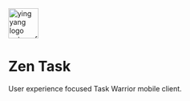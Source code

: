 <img src="https://raw.githubusercontent.com/Open-Proj/zen-task/master/img/icon.png" width="60" height="60" alt="ying yang logo ontop of a check mark in a circle">  

# Zen Task
User experience focused Task Warrior mobile client.
